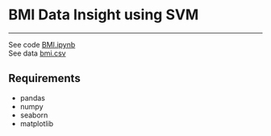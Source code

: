 # BMI Data Insight using SVM
-----------------------------

See code <a href = 'https://github.com/aniketsoni1/BMI-Data-Insight-using-SVM/blob/master/BMI.ipynb'>BMI.ipynb</a></br>
See data <a href = 'https://github.com/aniketsoni1/BMI-Data-Insight-using-SVM/blob/master/bmi.csv'>bmi.csv</a>

Requirements
------------
- pandas
- numpy
- seaborn
- matplotlib
